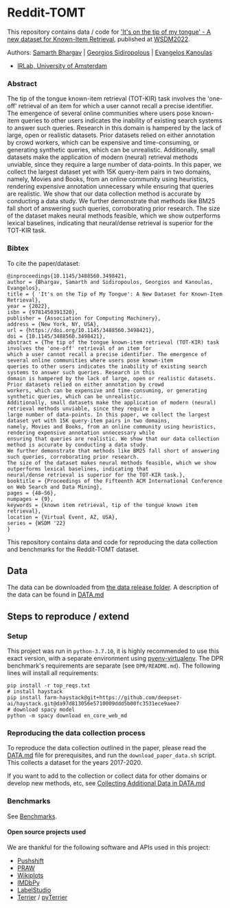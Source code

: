# Reddit-TOMT

This repository contains data / code for ['It's on the tip of my tongue' - A new dataset for 
Known-Item Retrieval](https://doi.org/10.1145/3488560.3498421), published at
 [WSDM2022](https://www.wsdm-conference.org/2022/). 

Authors: [Samarth Bhargav](https://samarthbhargav.github.io/) | [Georgios Sidiropolous](https://twitter.com/gnsidiro/) 
| [Evangelos Kanoulas](https://staff.fnwi.uva.nl/e.kanoulas/) 
- [IRLab, University of Amsterdam](https://irlab.science.uva.nl/)



### Abstract

The tip of the tongue known-item retrieval (TOT-KIR) task involves the 'one-off' retrieval of an item for which a user
cannot recall a precise identifier. The emergence of several online communities where users pose known-item queries to 
other users indicates the inability of existing search systems to answer such queries. Research in this domain is
hampered by the lack of large, open or realistic datasets. Prior datasets relied on either annotation by crowd workers, 
which can be expensive and time-consuming, or generating synthetic queries, which can be unrealistic. Additionally, 
small datasets make the application of modern (neural) retrieval methods unviable, since they require a large number 
of data-points. In this paper, we collect the largest dataset yet with 15K query-item pairs in two domains, namely, 
Movies and Books, from an online community using heuristics, rendering expensive annotation unnecessary while ensuring 
that queries are realistic. We show that our data collection method is accurate by conducting a data study. We further 
demonstrate that methods like BM25 fall short of answering such queries, corroborating prior research. 
The size of the dataset makes neural methods feasible, which we show outperforms lexical baselines, indicating that 
neural/dense retrieval is superior for the TOT-KIR task.

### Bibtex

To cite the paper/dataset:
```
@inproceedings{10.1145/3488560.3498421,
author = {Bhargav, Samarth and Sidiropoulos, Georgios and Kanoulas, Evangelos},
title = { 'It's on the Tip of My Tongue': A New Dataset for Known-Item Retrieval},
year = {2022},
isbn = {9781450391320},
publisher = {Association for Computing Machinery},
address = {New York, NY, USA},
url = {https://doi.org/10.1145/3488560.3498421},
doi = {10.1145/3488560.3498421},
abstract = {The tip of the tongue known-item retrieval (TOT-KIR) task involves the 'one-off' retrieval of an item for 
which a user cannot recall a precise identifier. The emergence of several online communities where users pose known-item
queries to other users indicates the inability of existing search systems to answer such queries. Research in this
domain is hampered by the lack of large, open or realistic datasets. Prior datasets relied on either annotation by crowd
workers, which can be expensive and time-consuming, or generating synthetic queries, which can be unrealistic. 
Additionally, small datasets make the application of modern (neural) retrieval methods unviable, since they require a 
large number of data-points. In this paper, we collect the largest dataset yet with 15K query-item pairs in two domains,
namely, Movies and Books, from an online community using heuristics, rendering expensive annotation unnecessary while 
ensuring that queries are realistic. We show that our data collection method is accurate by conducting a data study. 
We further demonstrate that methods like BM25 fall short of answering such queries, corroborating prior research. 
The size of the dataset makes neural methods feasible, which we show outperforms lexical baselines, indicating that
neural/dense retrieval is superior for the TOT-KIR task.},
booktitle = {Proceedings of the Fifteenth ACM International Conference on Web Search and Data Mining},
pages = {48–56},
numpages = {9},
keywords = {known item retrieval, tip of the tongue known item retrieval},
location = {Virtual Event, AZ, USA},
series = {WSDM '22}
}
```


This repository contains data and code for reproducing the data collection and benchmarks for the Reddit-TOMT dataset. 


## Data

The data can be downloaded from [the data release folder](./data_release/). A description of the data can be found in [DATA.md](DATA.md#)  

## Steps to reproduce / extend
### Setup 

This project was run in `python-3.7.10`, it is highly recommended to use this exact version, with a separate environment
using [pyenv-virtualenv](https://github.com/pyenv/pyenv-virtualenv). The DPR benchmark's requirements are separate (see `DPR/README.md`).
The following lines will install all requirements:   

```
pip install -r top_reqs.txt
# install haystack
pip install farm-haystack@git+https://github.com/deepset-ai/haystack.git@da97d813056e5710009ddd5b00fc3531ece9aee7
# download spacy model
python -m spacy download en_core_web_md

```  


### Reproducing the data collection process 

To reproduce the data collection outlined in the paper, please read the [DATA.md](DATA.md) file
for prerequisites, and run the `download_paper_data.sh` script. This collects
a dataset for the years 2017-2020.  

If you want to add to the collection or collect data for other domains or 
develop new methods, etc, see [Collecting Additional Data in DATA.md](DATA.md#Collecting-Additional-Data) 

 
### Benchmarks


See [Benchmarks](BENCHMARKS.md).

#### Open source projects used

We are thankful for the following software and APIs used in this project:

- [Pushshift](https://api.pushshift.io)
- [PRAW](https://praw.readthedocs.io/en/latest/)
- [Wikiplots](https://github.com/markriedl/WikiPlots)
- [IMDbPy](https://github.com/alberanid/imdbpy)
- [LabelStudio](https://labelstud.io/)
- [Terrier](http://terrier.org/) / [pyTerrier](https://github.com/terrier-org/pyterrier)


